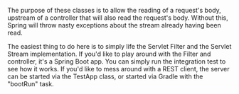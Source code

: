 The purpose of these classes is to allow the reading of a request's body, upstream of a controller that will also read the request's body.  Without this, Spring will throw nasty exceptions about the stream already having been read. 

The easiest thing to do here is to simply life the Servlet Filter and the Servlet Stream implementation.  If you'd like to play around with the Filter and controller, it's a Spring Boot app. You can simply run the integration test to see how it works.  If you'd like to mess around with a REST client, the server can be started via the TestApp class, or started via Gradle with the "bootRun" task. 

